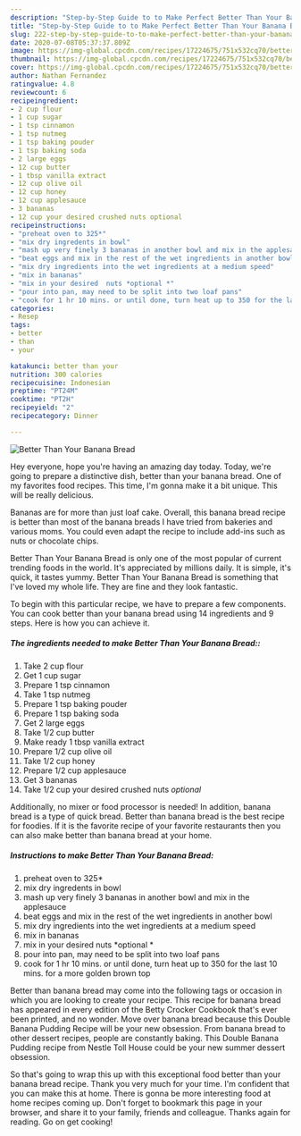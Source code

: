 ```yaml
---
description: "Step-by-Step Guide to to Make Perfect Better Than Your Banana Bread"
title: "Step-by-Step Guide to to Make Perfect Better Than Your Banana Bread"
slug: 222-step-by-step-guide-to-to-make-perfect-better-than-your-banana-bread
date: 2020-07-08T05:37:37.809Z
image: https://img-global.cpcdn.com/recipes/17224675/751x532cq70/better-than-your-banana-bread-recipe-main-photo.jpg
thumbnail: https://img-global.cpcdn.com/recipes/17224675/751x532cq70/better-than-your-banana-bread-recipe-main-photo.jpg
cover: https://img-global.cpcdn.com/recipes/17224675/751x532cq70/better-than-your-banana-bread-recipe-main-photo.jpg
author: Nathan Fernandez
ratingvalue: 4.8
reviewcount: 6
recipeingredient:
- 2 cup flour
- 1 cup sugar
- 1 tsp cinnamon
- 1 tsp nutmeg
- 1 tsp baking pouder
- 1 tsp baking soda
- 2 large eggs
- 12 cup butter
- 1 tbsp vanilla extract
- 12 cup olive oil
- 12 cup honey
- 12 cup applesauce
- 3 bananas
- 12 cup your desired crushed nuts optional
recipeinstructions:
- "preheat oven to 325*"
- "mix dry ingredents in bowl"
- "mash up very finely 3 bananas in another bowl and mix in the applesauce"
- "beat eggs and mix in the rest of the wet ingredients in another bowl"
- "mix dry ingredients into the wet ingredients at a medium speed"
- "mix in bananas"
- "mix in your desired  nuts *optional *"
- "pour into pan, may need to be split into two loaf pans"
- "cook for 1 hr 10 mins. or until done, turn heat up to 350 for the last 10 mins. for a more golden brown top"
categories:
- Resep
tags:
- better
- than
- your

katakunci: better than your
nutrition: 300 calories
recipecuisine: Indonesian
preptime: "PT24M"
cooktime: "PT2H"
recipeyield: "2"
recipecategory: Dinner

---
```



![Better Than Your Banana Bread](https://img-global.cpcdn.com/recipes/17224675/751x532cq70/better-than-your-banana-bread-recipe-main-photo.jpg)

Hey everyone, hope you're having an amazing day today. Today, we're going to prepare a distinctive dish, better than your banana bread. One of my favorites food recipes. This time, I'm gonna make it a bit unique. This will be really delicious.

Bananas are for more than just loaf cake. Overall, this banana bread recipe is better than most of the banana breads I have tried from bakeries and various moms. You could even adapt the recipe to include add-ins such as nuts or chocolate chips.

Better Than Your Banana Bread is only one of the most popular of current trending foods in the world. It's appreciated by millions daily. It is simple, it's quick, it tastes yummy. Better Than Your Banana Bread is something that I've loved my whole life. They are fine and they look fantastic.


To begin with this particular recipe, we have to prepare a few components. You can cook better than your banana bread using 14 ingredients and 9 steps. Here is how you can achieve it.

##### The ingredients needed to make Better Than Your Banana Bread::

1. Take 2 cup flour
1. Get 1 cup sugar
1. Prepare 1 tsp cinnamon
1. Take 1 tsp nutmeg
1. Prepare 1 tsp baking pouder
1. Prepare 1 tsp baking soda
1. Get 2 large eggs
1. Take 1/2 cup butter
1. Make ready 1 tbsp vanilla extract
1. Prepare 1/2 cup olive oil
1. Take 1/2 cup honey
1. Prepare 1/2 cup applesauce
1. Get 3 bananas
1. Take 1/2 cup your desired crushed nuts *optional*


Additionally, no mixer or food processor is needed! In addition, banana bread is a type of quick bread. Better than banana bread is the best recipe for foodies. If it is the favorite recipe of your favorite restaurants then you can also make better than banana bread at your home. 

##### Instructions to make Better Than Your Banana Bread:

1. preheat oven to 325*
1. mix dry ingredents in bowl
1. mash up very finely 3 bananas in another bowl and mix in the applesauce
1. beat eggs and mix in the rest of the wet ingredients in another bowl
1. mix dry ingredients into the wet ingredients at a medium speed
1. mix in bananas
1. mix in your desired  nuts *optional *
1. pour into pan, may need to be split into two loaf pans
1. cook for 1 hr 10 mins. or until done, turn heat up to 350 for the last 10 mins. for a more golden brown top


Better than banana bread may come into the following tags or occasion in which you are looking to create your recipe. This recipe for banana bread has appeared in every edition of the Betty Crocker Cookbook that&#39;s ever been printed, and no wonder. Move over banana bread because this Double Banana Pudding Recipe will be your new obsession. From banana bread to other dessert recipes, people are constantly baking. This Double Banana Pudding recipe from Nestle Toll House could be your new summer dessert obsession. 

So that's going to wrap this up with this exceptional food better than your banana bread recipe. Thank you very much for your time. I'm confident that you can make this at home. There is gonna be more interesting food at home recipes coming up. Don't forget to bookmark this page in your browser, and share it to your family, friends and colleague. Thanks again for reading. Go on get cooking!
